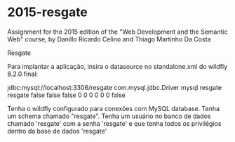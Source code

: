 # 2015-resgate
Assignment for the 2015 edition of the "Web Development and the Semantic Web" course, by Danillo Ricardo Celino and Thiago Martinho Da Costa

Resgate

Para implantar a aplicação, insira o datasource no  standalone.xml do wildfly 8.2.0 final:

<datasource jta="true" jndi-name="java:jboss/datasources/Resgate" pool-name="resgatePool" enabled="true" use-ccm="true">
                    <connection-url>jdbc:mysql://localhost:3306/resgate</connection-url>
                    <driver-class>com.mysql.jdbc.Driver</driver-class>
                    <driver>mysql</driver>
                    <security>
                        <user-name>resgate</user-name>
                        <password>resgate</password>
                    </security>
                    <validation>
                        <validate-on-match>false</validate-on-match>
                        <background-validation>false</background-validation>
                    </validation>
                    <timeout>
                        <set-tx-query-timeout>false</set-tx-query-timeout>
                        <blocking-timeout-millis>0</blocking-timeout-millis>
                        <idle-timeout-minutes>0</idle-timeout-minutes>
                        <query-timeout>0</query-timeout>
                        <use-try-lock>0</use-try-lock>
                        <allocation-retry>0</allocation-retry>
                        <allocation-retry-wait-millis>0</allocation-retry-wait-millis>
                    </timeout>
                    <statement>
                        <share-prepared-statements>false</share-prepared-statements>
                    </statement>
</datasource>

Tenha o wildfly configurado para conexões com MySQL database.
Tenha um schema chamado "resgate".
Tenha um usuário no banco de dados chamado 'resgate' com a senha 'resgate' e que tenha todos os privilégios dentro da base de dados 'resgate'